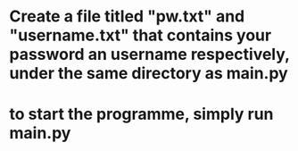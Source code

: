 # Create a file titled "pw.txt" and "username.txt" that contains your password an username respectively, under the same directory as main.py

# to start the programme, simply run main.py